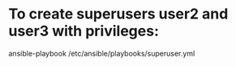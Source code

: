 # To create superusers user2 and user3 with privileges:
ansible-playbook /etc/ansible/playbooks/superuser.yml
